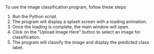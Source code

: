 To use the image classification program, follow these steps:

1.	Run the Python script.
2.	The program will display a splash screen with a loading animation.
3.	Once the loading is complete, the main window will open.
4.	Click on the "Upload Image Here" button to select an image for classification.
5.	The program will classify the image and display the predicted class label.

